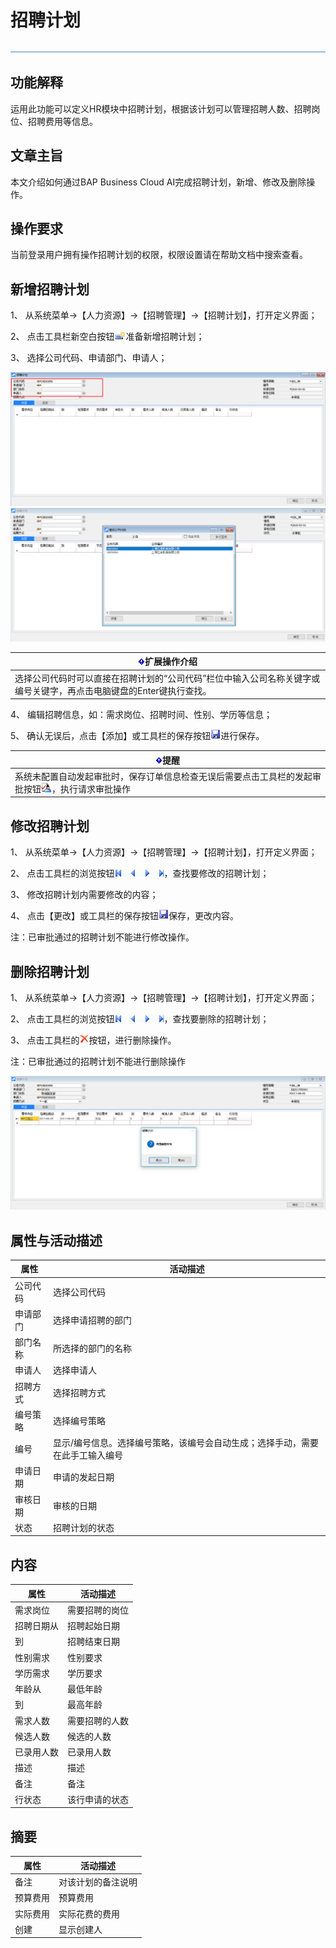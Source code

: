 # 招聘计划 

![img](图片/标题.png) 

## 功能解释 

运用此功能可以定义HR模块中招聘计划，根据该计划可以管理招聘人数、招聘岗位、招聘费用等信息。

## 文章主旨 

本文介绍如何通过BAP Business Cloud AI完成招聘计划，新增、修改及删除操作。

## 操作要求 

当前登录用户拥有操作招聘计划的权限，权限设置请在帮助文档中搜索查看。

## 新增招聘计划 

1、 从系统菜单->【人力资源】->【招聘管理】->【招聘计划】，打开定义界面；	

2、 点击工具栏新空白按钮![img](图片/新空白记录.png)准备新增招聘计划；

3、 选择公司代码、申请部门、申请人；

![img](图片/招聘计划1.png)
![img](图片/招聘计划2.png)

| ![img](图片/扩展.png)**扩展操作介绍** |
| ------------------------------------------------------------ |
| 选择公司代码时可以直接在招聘计划的“公司代码”栏位中输入公司名称关键字或编号关键字，再点击电脑键盘的Enter键执行查找。 |

 

4、 编辑招聘信息，如：需求岗位、招聘时间、性别、学历等信息；

5、 确认无误后，点击【添加】或工具栏的保存按钮![img](图片/保存.png)进行保存。

| ![img](图片/扩展.png)**提醒** |
| ------------------------------------------------------------ |
| 系统未配置自动发起审批时，保存订单信息检查无误后需要点击工具栏的发起审批按钮![img](图片/审批.png)，执行请求审批操作 |

 

## 修改招聘计划 

1、 从系统菜单->【人力资源】->【招聘管理】->【招聘计划】，打开定义界面；

2、 点击工具栏的浏览按钮![img](图片/翻页.png)，查找要修改的招聘计划；

3、 修改招聘计划内需要修改的内容；

4、 点击【更改】或工具栏的保存按钮![img](图片/保存.png)保存，更改内容。

注：已审批通过的招聘计划不能进行修改操作。

## 删除招聘计划 

1、 从系统菜单->【人力资源】->【招聘管理】->【招聘计划】，打开定义界面；

2、 点击工具栏的浏览按钮![img](图片/翻页.png)，查找要删除的招聘计划；

3、 点击工具栏的![img](图片/删除.png)按钮，进行删除操作。

注：已审批通过的招聘计划不能进行删除操作

![img](图片/招聘计划3.png) 

## 属性与活动描述 

| **属性** | **活动描述**                                           |
| -------------- | ------------------------------------------------------------ |
| 公司代码       | 选择公司代码                                                 |
| 申请部门       | 选择申请招聘的部门                                           |
| 部门名称       | 所选择的部门的名称                                           |
| 申请人         | 选择申请人                                                   |
| 招聘方式       | 选择招聘方式                                                 |
| 编号策略       | 选择编号策略                                                 |
| 编号           | 显示/编号信息。选择编号策略，该编号会自动生成；选择手动，需要在此手工输入编号 |
| 申请日期       | 申请的发起日期                                               |
| 审核日期       | 审核的日期                                                   |
| 状态           | 招聘计划的状态                                               |

## 内容 

| **属性** | **活动描述** |
| -------------- | ------------------ |
| 需求岗位       | 需要招聘的岗位     |
| 招聘日期从     | 招聘起始日期       |
| 到             | 招聘结束日期       |
| 性别需求       | 性别要求           |
| 学历需求       | 学历要求           |
| 年龄从         | 最低年龄           |
| 到             | 最高年龄           |
| 需求人数       | 需要招聘的人数     |
| 候选人数       | 候选的人数         |
| 已录用人数     | 已录用人数         |
| 描述           | 描述               |
| 备注           | 备注               |
| 行状态         | 该行申请的状态     |

## 摘要 

| **属性** | **活动描述** |
| -------------- | ------------------ |
| 备注           | 对该计划的备注说明 |
| 预算费用       | 预算费用           |
| 实际费用       | 实际花费的费用     |
| 创建           | 显示创建人         |

 
